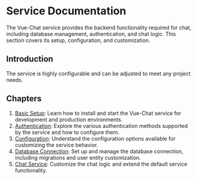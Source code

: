 # Service Documentation

The Vue-Chat service provides the backend functionality required for chat, including database management, authentication, and chat logic. This section covers its setup, configuration, and customization.

## Introduction

The service is highly configurable and can be adjusted to meet any project needs.

## Chapters

1. [Basic Setup](./basic-setup.md): Learn how to install and start the Vue-Chat service for development and production environments.
2. [Authentication](./authentication.md): Explore the various authentication methods supported by the service and how to configure them.
3. [Configuration](./config.md): Understand the configuration options available for customizing the service behavior.
4. [Database Connection](./database.md): Set up and manage the database connection, including migrations and user entity customization.
5. [Chat Service](./chat-service.md): Customize the chat logic and extend the default service functionality.